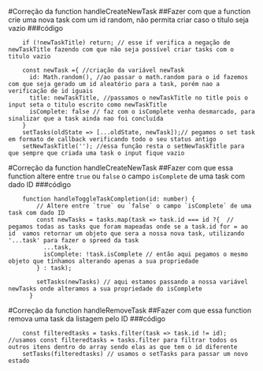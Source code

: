 #Correção da function handleCreateNewTask
##Fazer com que a function crie uma nova task com um id random, não permita criar caso o título seja vazio
###código
  ```tsx
      if (!newTaskTitle) return; // esse if verifica a negação de newTaskTitle fazendo com que não seja possível criar tasks com o titulo vazio 

      const newTask ={ //criação da variável newTask
        id: Math.random(), //ao passar o math.random para o id fazemos com que seja gerado um id aleatório para a task, porém nao a verificação de id iguais
        title: newTaskTitle, //passamos o newTaskTitle no title pois o input seta o titulo escrito como newTaskTitle
        isComplete: false // faz com o isComplete venha desmarcado, para sinalizar que a task ainda nao foi concluída
      }
      setTasks(oldState => [...oldState, newTask]);// pegamos o set task em formato de callback verificando todo o seu status antigo 
      setNewTaskTitle(''); //essa função resta o setNewTaskTitle para que sempre que criada uma task o input fique vazio
  ```

#Correção da function handleCreateNewTask
##Fazer com que essa function altere entre `true` ou `false` o campo `isComplete` de uma task com dado ID
###código
```tsx
    function handleToggleTaskCompletion(id: number) {
        // Altere entre `true` ou `false` o campo `isComplete` de uma task com dado ID
        const newTasks = tasks.map(task => task.id === id ?{  // pegamos todas as tasks que foram mapeadas onde se a task.id for = ao id  vamos retornar um objeto que sera a nossa nova task, utilizando '...task' para fazer o spreed da task 
          ...task,
          isComplete: !task.isComplete // então aqui pegamos o mesmo objeto que tínhamos alterando apenas a sua propriedade  
        } : task);

        setTasks(newTasks) // aqui estamos passando a nossa variável newTasks onde alteramos a sua propriedade do isComplete
      }
```

#Correção da function handleRemoveTask
##Fazer com que essa function  remova uma task da listagem pelo ID
###código
```tsx
    const filteredtasks = tasks.filter(task => task.id != id); //usamos const filteredtasks = tasks.filter para filtrar todos os outros itens dentro do array sendo elas as que tem o id diferente 
    setTasks(filteredtasks) // usamos o setTasks para passar um novo estado 
```